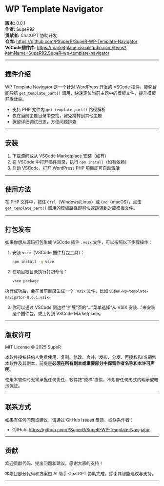# WP Template Navigator

**版本:** 0.0.1  
**作者:** SupeR92  
**贡献者:** ChatGPT 协助开发  
**仓库:** https://github.com/PSuperR/SupeR-WP-Template-Navigator  
**VsCode插件库:** https://marketplace.visualstudio.com/items?itemName=SupeR92.SupeR-wp-template-navigator  

---

## 插件介绍

WP Template Navigator 是一个针对 WordPress 开发的 VSCode 插件，能够智能导航 `get_template_part()` 调用，快速定位当前主题中的模板文件，提升模板开发效率。

- 支持 PHP 文件内 `get_template_part()` 路径解析  
- 仅在当前主题目录中查找，避免跳转到其他主题  
- 保留详细调试日志，方便问题排查

---

## 安装

1. 下载源码或从 VSCode Marketplace 安装（如有）  
2. 在 VSCode 中打开插件目录，执行 `npm install`（如有依赖）  
3. 启动 VSCode，打开 WordPress PHP 项目即可自动激活

---

## 使用方法

在 PHP 文件中，按住 `Ctrl`（Windows/Linux）或 `Cmd`（macOS），点击 `get_template_part()` 调用的模板路径即可快速跳转到对应模板文件。

---

## 打包发布

如果你想从源码打包生成 VSCode 插件 `.vsix` 文件，可以按照以下步骤操作：

1. 安装 `vsce`（VSCode 插件打包工具）：

    ```bash
    npm install -g vsce
    ```

2. 在项目根目录执行打包命令：

    ```bash
    vsce package
    ```

执行成功后，会在当前目录生成一个 `.vsix` 文件，比如 `SupeR-wp-template-navigator-0.0.1.vsix`。

3. 你可以通过 VSCode 侧边栏“扩展”页的“...”菜单选择“从 VSIX 安装...”来安装这个插件包，或上传到 VSCode Marketplace。

---

## 版权许可

MIT License © 2025 SupeR

本软件授权任何人免费使用、复制、修改、合并、发布、分发、再授权和/或销售本软件及其副本，前提是**必须在所有副本或重要部分中保留作者名称和本许可声明**。

使用本软件时无需承担任何责任，软件按“原样”提供，不附带任何形式的明示或暗示保证。


---

## 联系方式

如果有任何问题或建议，请通过 GitHub Issues 反馈，或联系作者：  
- GitHub: https://github.com/PSuperR/SupeR-WP-Template-Navigator

---

## 贡献

欢迎贡献代码、提出问题和建议，感谢大家的支持！

本项目部分代码和方案由 AI 助手 ChatGPT 协助完成，感谢其智能建议与支持。

---


